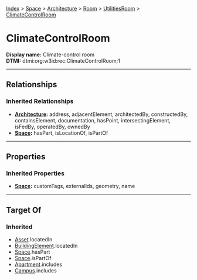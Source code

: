 [Index](../../../../Index.md) > [Space](../../../Space.md) > [Architecture](../../Architecture.md) > [Room](../Room.md) > [UtilitiesRoom](UtilitiesRoom.md) > [ClimateControlRoom](#)
# ClimateControlRoom

**Display name:** Climate-control room<br />
**DTMI:** dtmi:org:w3id:rec:ClimateControlRoom;1

---

## Relationships
### Inherited Relationships
* **[Architecture](../../Architecture.md):** address, adjacentElement, architectedBy, constructedBy, containsElement, documentation, hasPoint, intersectingElement, isFedBy, operatedBy, ownedBy
* **[Space](../../../Space.md):** hasPart, isLocationOf, isPartOf

---

## Properties
### Inherited Properties
* **[Space](../../../Space.md):** customTags, externalIds, geometry, name

---

## Target Of
### Inherited
* [Asset](../../../../Asset/Asset.md).locatedIn
* [BuildingElement](../../../../BuildingElement/BuildingElement.md).locatedIn
* [Space](../../../Space.md).hasPart
* [Space](../../../Space.md).isPartOf
* [Apartment](../../../../Collection/SpaceCollection/Apartment.md).includes
* [Campus](../../../../Collection/SpaceCollection/Campus.md).includes
